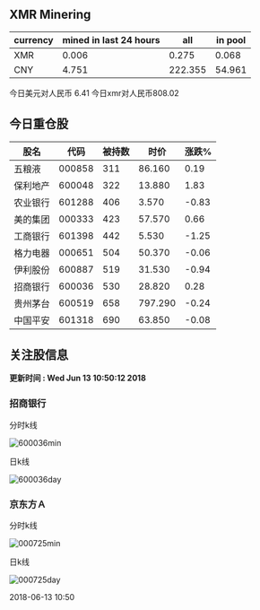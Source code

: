 ## XMR Minering

|currency|mined in last 24 hours|all|in pool|
|---|---|---|---|
|XMR|0.006|0.275|0.068|
|CNY|4.751|222.355|54.961|

今日美元对人民币 6.41	今日xmr对人民币808.02


## 今日重仓股 

|股名|代码|被持数|时价|涨跌%|
|---|---|---|---|---|
|五粮液|000858|311|86.160|0.19|
|保利地产|600048|322|13.880|1.83|
|农业银行|601288|406|3.570|-0.83|
|美的集团|000333|423|57.570|0.66|
|工商银行|601398|442|5.530|-1.25|
|格力电器|000651|504|50.370|-0.06|
|伊利股份|600887|519|31.530|-0.94|
|招商银行|600036|530|28.820|0.28|
|贵州茅台|600519|658|797.290|-0.24|
|中国平安|601318|690|63.850|-0.08|

## 关注股信息
**更新时间 : Wed Jun 13 10:50:12 2018**
### 招商银行 
分时k线

![600036min](http://image.sinajs.cn/newchart/min/n/sh600036.gif)

日k线

![600036day](http://image.sinajs.cn/newchart/daily/n/sh600036.gif)

### 京东方Ａ 
分时k线

![000725min](http://image.sinajs.cn/newchart/min/n/sz000725.gif)

日k线

![000725day](http://image.sinajs.cn/newchart/daily/n/sz000725.gif)

2018-06-13 10:50
